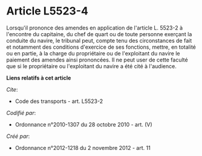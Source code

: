 # Article L5523-4

Lorsqu'il prononce des amendes en application de l'article L. 5523-2 à l'encontre du capitaine, du chef de quart ou de toute
personne exerçant la conduite du navire, le tribunal peut, compte tenu des circonstances de fait et notamment des conditions
d'exercice de ses fonctions, mettre, en totalité ou en partie, à la charge du propriétaire ou de l'exploitant du navire le
paiement des amendes ainsi prononcées. Il ne peut user de cette faculté que si le propriétaire ou l'exploitant du navire a
été cité à l'audience.

**Liens relatifs à cet article**

_Cite_:

  - Code des transports - art. L5523-2

_Codifié par_:

  - Ordonnance n°2010-1307 du 28 octobre 2010 - art. (V)

_Créé par_:

  - Ordonnance n°2012-1218 du 2 novembre 2012 - art. 11
